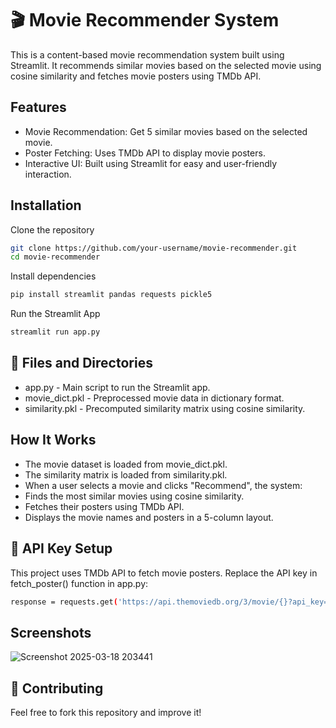 
# 🎬 Movie Recommender System

This is a content-based movie recommendation system built using Streamlit. It recommends similar movies based on the selected movie using cosine similarity and fetches movie posters using TMDb API.



## Features

- Movie Recommendation: Get 5 similar movies based on the selected movie.
- Poster Fetching: Uses TMDb API to display movie posters.
- Interactive UI: Built using Streamlit for easy and user-friendly interaction.




## Installation

Clone the repository

```bash
git clone https://github.com/your-username/movie-recommender.git
cd movie-recommender

```
Install dependencies

```bash
pip install streamlit pandas requests pickle5

```
Run the Streamlit App

```bash
streamlit run app.py

```

## 📂 Files and Directories

- app.py - Main script to run the Streamlit app.
- movie_dict.pkl - Preprocessed movie data in dictionary format.
- similarity.pkl - Precomputed similarity matrix using cosine similarity.

## How It Works

- The movie dataset is loaded from movie_dict.pkl.
- The similarity matrix is loaded from similarity.pkl.
- When a user selects a movie and clicks "Recommend", the system:
- Finds the most similar movies using cosine similarity.
- Fetches their posters using TMDb API.
- Displays the movie names and posters in a 5-column layout.

## 🔑 API Key Setup

This project uses TMDb API to fetch movie posters. Replace the API key in fetch_poster() function in app.py:

```bash
response = requests.get('https://api.themoviedb.org/3/movie/{}?api_key=YOUR_TMDB_API_KEY'.format(movie_id))

```





    
## Screenshots

![Screenshot 2025-03-18 203441](https://github.com/user-attachments/assets/3e547799-ae04-4df6-a89f-b313902a69cc)


## 🤝 Contributing
Feel free to fork this repository and improve it!


